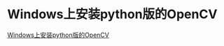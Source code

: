 # Windows上安装python版的OpenCV
[Windows上安装python版的OpenCV](https://aiwithcloud.com/2021/05/25/windows%e4%b8%8a%e5%ae%89%e8%a3%85python%e7%89%88%e7%9a%84opencv/)